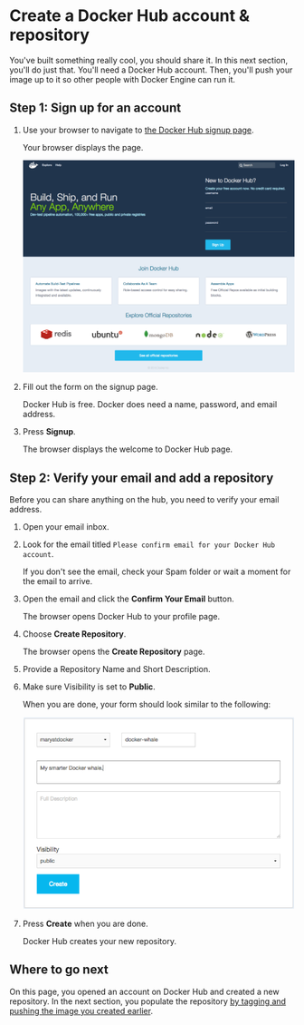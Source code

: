 <!--[metadata]>
+++
aliases = [
"/mac/step_five/",
"/windows/step_five/",
"/linux/step_five/",
]
title = "Create a Docker Hub account & repository"
description = "Getting started with Docker"
keywords = ["beginner, getting started, Docker"]
[menu.main]
identifier = "getstart_docker_hub"
parent = "tutorial_getstart_menu"
weight = 5
+++
<![end-metadata]-->

# Create a Docker Hub account & repository

You've built something really cool, you should share it. In this next section,
you'll do just that. You'll need a Docker Hub account. Then, you'll push your
image up to it so other people with Docker Engine can run it.


## Step 1: Sign up for an account

1. Use your browser to navigate to <a href="https://hub.docker.com/?utm_source=getting_started_guide&utm_medium=embedded_MacOSX&utm_campaign=create_docker_hub_account" target="_blank">the Docker Hub signup page</a>.

	Your browser displays the page.

	![Docker Hub signup](tutimg/hub_signup.png)

2. Fill out the form on the signup page.

	Docker Hub is free. Docker does need a name, password, and email address.

3. Press **Signup**.

	The browser displays the welcome to Docker Hub page.

## Step 2: Verify your email and add a repository

Before you can share anything on the hub, you need to verify your email address.

1. Open your email inbox.

2. Look for the email titled `Please confirm email for your Docker Hub account`.

	  If you don't see the email, check your Spam folder or wait a moment for the email to arrive.

2. Open the email and click the **Confirm Your Email** button.

	 The browser opens Docker Hub to your profile page.

4. Choose **Create Repository**.

	The browser opens the **Create Repository** page.

5. Provide a Repository Name and Short Description.

6. Make sure Visibility is set to **Public**.

    When you are done, your form should look similar to the following:

	![Add repo](tutimg/add_repository.png)

6. Press **Create** when you are done.

	Docker Hub creates your new repository.

## Where to go next

On this page, you opened an account on Docker Hub and created a new repository.
In the next section, you populate the repository [by tagging and pushing the
image you created earlier](step_six.md).


&nbsp;
